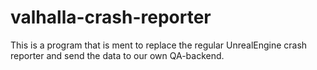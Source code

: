 # valhalla-crash-reporter

This is a program that is ment to replace the regular UnrealEngine crash reporter
and send the data to our own QA-backend. 
